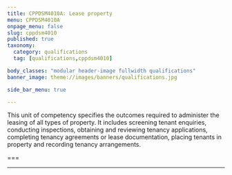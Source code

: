 ```yaml
---
title: CPPDSM4010A: Lease property
menu: CPPDSM4010A
onpage_menu: false
slug: cppdsm4010
published: true
taxonomy:
  category: qualifications
  tag: [qualifications,cppdsm4010]

body_classes: "modular header-image fullwidth qualifications"
banner_image: theme://images/banners/qualifications.jpg

side_bar_menu: true

---
```


This unit of competency specifies the outcomes required to administer the leasing of all types of property. It includes screening tenant enquiries, conducting inspections, obtaining and reviewing tenancy applications, completing tenancy agreements or lease documentation, placing tenants in property and recording tenancy arrangements.

===

---
